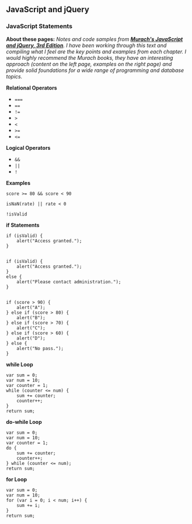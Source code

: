 ## JavaScript and jQuery 

### JavaScript Statements

**About these pages:** *Notes and code samples from **[Murach's JavaScript and jQuery, 3rd Edition](https://www.murach.com/shop-books/web-development-books/murach-s-javascript-and-jquery-3rd-edition-detail)**. I have been working through this text and compiling what I feel are the key points and examples from each chapter. I would highly recommend the Murach books, they have an interesting approach (content on the left page, examples on the right page) and provide solid foundations for a wide range of programming and database topics.* 

**Relational Operators**

- `===`
- `==`
- `!=`
- `>`
- `<`
- `>=`
- `<=`

**Logical Operators**

- `&&`
- `||`
- `!`

**Examples**

	score >= 80 && score < 90

	isNaN(rate) || rate < 0

	!isValid

**if Statements**

	if (isValid) {
		alert("Access granted.");
	}
	
	
	if (isValid) {
		alert("Access granted.");
	} 
	else {
		alert("Please contact administration.");
	}


	if (score > 90) {
		alert("A");
	} else if (score > 80) {
		alert("B");
	} else if (score > 70) {
		alert("C");
	} else if (score > 60) {
		alert("D");
	} else {
		alert("No pass.");
	}

**while Loop**

	var sum = 0;
	var num = 10;
	var counter = 1;
	while (counter <= num) {
		sum += counter;
		counter++;
	}
	return sum;

**do-while Loop**

	var sum = 0;
	var num = 10;
	var counter = 1;
	do {
		sum += counter;
		counter++;
	} while (counter <= num);
	return sum;

**for Loop**

	var sum = 0;
	var num = 10;
	for (var i = 0; i < num; i++) {
		sum += i;
	}
	return sum;


	